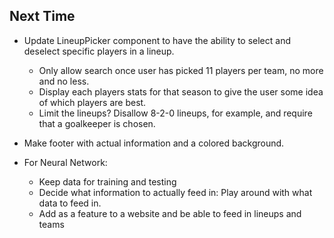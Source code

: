 ## Next Time
* Update LineupPicker component to have the ability to select and deselect specific players in a lineup.
  * Only allow search once user has picked 11 players per team, no more and no less.
  * Display each players stats for that season to give the user some idea of which players are best.
  * Limit the lineups? Disallow 8-2-0 lineups, for example, and require that a goalkeeper is chosen.
* Make footer with actual information and a colored background.

* For Neural Network:
  * Keep data for training and testing
  * Decide what information to actually feed in: Play around with what data to feed in.
  * Add as a feature to a website and be able to feed in lineups and teams
